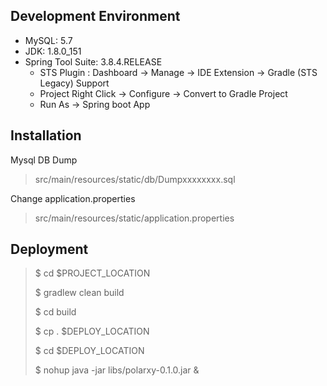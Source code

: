 ## Development Environment

- MySQL: 5.7
- JDK: 1.8.0_151
- Spring Tool Suite: 3.8.4.RELEASE
  - STS Plugin : Dashboard -> Manage -> IDE Extension -> Gradle (STS Legacy) Support
  - Project Right Click -> Configure -> Convert to Gradle Project
  - Run As -> Spring boot App

## Installation

Mysql DB Dump

> src/main/resources/static/db/Dumpxxxxxxxx.sql

Change application.properties

> src/main/resources/static/application.properties

## Deployment

> $ cd $PROJECT_LOCATION
>
> $ gradlew clean build
>
> $ cd build
>
> $ cp . $DEPLOY_LOCATION
>
> $ cd $DEPLOY_LOCATION
>
> $ nohup java -jar libs/polarxy-0.1.0.jar &



